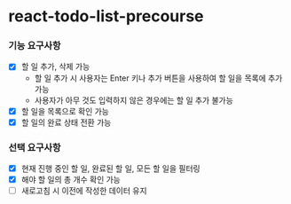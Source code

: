 # react-todo-list-precourse
### 기능 요구사항
- [X] 할 일 추가, 삭제 가능
  - 할 일 추가 시 사용자는 Enter 키나 추가 버튼을 사용하여 할 일을 목록에 추가 가능
  - 사용자가 아무 것도 입력하지 않은 경우에는 할 일 추가 불가능
- [X] 할 일을 목록으로 확인 가능
- [X] 할 일의 완료 상태 전환 가능
### 선택 요구사항
- [X] 현재 진행 중인 할 일, 완료된 할 일, 모든 할 일을 필터링
- [X] 해야 할 일의 총 개수 확인 가능
- [ ] 새로고침 시 이전에 작성한 데이터 유지